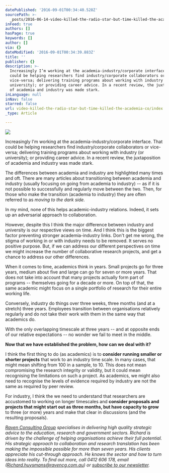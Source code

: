 ```yaml
---
datePublished: '2016-09-01T00:34:40.528Z'
sourcePath: >-
  _posts/2016-06-14-video-killed-the-radio-star-but-time-killed-the-academia-co.md
inFeed: true
authors: []
hasPage: true
keywords: []
author: []
via: {}
dateModified: '2016-09-01T00:34:39.883Z'
title: ''
publisher: {}
description: >-
  Increasingly I’m working at the academia-industry/corporate interface. That
  could be helping researchers find industry/corporate collaborators or
  vice-versa; delivering training programs about working with industry (or
  university); or providing career advice. In a recent review, the juxtaposition
  of academia and industry was made stark.
inLanguage: null
inNav: false
starred: false
url: video-killed-the-radio-star-but-time-killed-the-academia-co/index.html
_type: Article

---
```

![](https://the-grid-user-content.s3-us-west-2.amazonaws.com/53179189-1b35-4610-9d69-43ff7cdc95a2.jpg)

Increasingly I'm working at the academia-industry/corporate interface. That could be helping researchers find industry/corporate collaborators or vice-versa; delivering training programs about working with industry (or university); or providing career advice. In a recent review, the juxtaposition of academia and industry was made stark.

The differences between academia and industry are highlighted many times and oft. There are many articles about transitioning between academia and industry (usually focusing on going from academia to industry) -- as if it is not possible to successfully and regularly move between the two. Then, for those who make the transition (academia to industry) they are often referred to as _moving to the dark side._

In my mind, none of this helps academic-industry relations. Indeed, it sets up an adversarial approach to collaboration.

However, despite this I think the major difference between industry and university is our respective views on time. And I think this is the biggest factor preventing stronger academia-industry links. Don't get me wrong, the stigma of working in or with industry needs to be removed. It serves no positive purpose. But, if we can address our different perspectives on time we might increase the number of collaborative research projects, and get a chance to address our other differences.

When it comes to time, academics think in years. Small projects go for three years, medium about five and large can go for seven or more years. That does not take into account that many projects actually form part of programs -- themselves going for a decade or more. On top of that, the same academic might focus on a single portfolio of research for their entire working life.

Conversely, industry do things over three weeks, three months (and at a stretch) three years. Employees transition between organisations relatively regularly and do not take their work with them in the same way that academics do.

With the only overlapping timescale at three years -- and at opposite ends of our relative expectations -- no wonder we fail to meet in the middle.

**Now that we have established the problem, how can we deal with it?**

I think the first thing to do (as academics) is to **consider running smaller or shorter projects** that work to an industry time scale. In many cases, that might mean shifting from 100 in a sample, to 10\. This does not mean compromising the research integrity or validity, but it could mean recognising the limitations on such a project. As academics, we might also need to recognise the levels of evidence required by industry are not the same as required by peer review.

For industry, I think the we need to understand that researchers are accustomed to working on longer timescales and **consider proposals and projects that might start out as three months, but have capacity to grow** to three (or more) years and make that clear in discussions (and the resulting proposals).

_[Raven Consulting Group][0] specialises in delivering high quality strategic advice to the education, research and government sectors. Richard is driven by the challenge of helping organisations achieve their full potential. His strategic approach to collaboration and research translation has been making the impossible possible for more than seven years. His clients appreciate his cut-through approach. He knows the sector and how to turn ideas into reality. To find out more, call 0412 606 178, email ([Richard.huysmans@ravencg.com.au][1]) or [subscribe to our newsletter][2]._

[0]: http://www.ravencg.com.au/
[1]: mailto:Richard.huysmans@ravencg.com.au
[2]: http://vbic.us7.list-manage1.com/subscribe?u=2cc4239758d763b87b7070e86&id=5606321d11